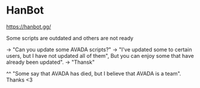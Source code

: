 # HanBot
https://hanbot.gg/


Some scripts are outdated and others are not ready


-> "Can you update some AVADA scripts?"
-> "I've updated some to certain users, but I have not updated all of them", But you can enjoy some that have already been updated".
-> "Thansk"

^^ "Some say that AVADA has died, but I believe that AVADA is a team". Thanks <3 

